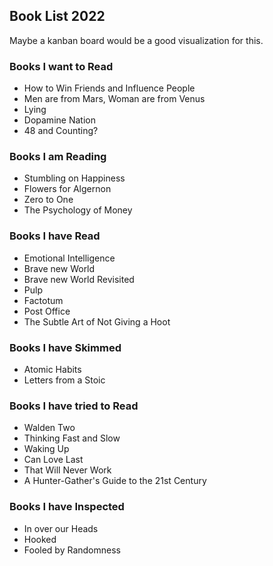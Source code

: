 ## Book List 2022
Maybe a kanban board would be a good visualization for this.

### Books I want to Read
- How to Win Friends and Influence People
- Men are from Mars, Woman are from Venus
- Lying
- Dopamine Nation
- 48 and Counting?

### Books I am Reading
- Stumbling on Happiness
- Flowers for Algernon
- Zero to One
- The Psychology of Money

### Books I have Read
- Emotional Intelligence
- Brave new World
- Brave new World Revisited
- Pulp
- Factotum
- Post Office
- The Subtle Art of Not Giving a Hoot

### Books I have Skimmed
- Atomic Habits
- Letters from a Stoic

### Books I have tried to Read
- Walden Two
- Thinking Fast and Slow
- Waking Up
- Can Love Last
- That Will Never Work
- A Hunter-Gather's Guide to the 21st Century

### Books I have Inspected
- In over our Heads
- Hooked
- Fooled by Randomness
